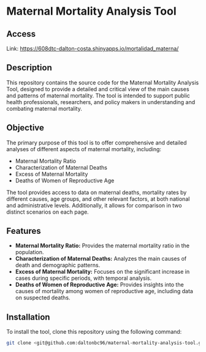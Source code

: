 # Maternal Mortality Analysis Tool

## Access
Link: https://608dtc-dalton-costa.shinyapps.io/mortalidad_materna/

## Description
This repository contains the source code for the Maternal Mortality Analysis Tool, designed to provide a detailed and critical view of the main causes and patterns of maternal mortality. The tool is intended to support public health professionals, researchers, and policy makers in understanding and combating maternal mortality.

## Objective
The primary purpose of this tool is to offer comprehensive and detailed analyses of different aspects of maternal mortality, including:
- Maternal Mortality Ratio
- Characterization of Maternal Deaths
- Excess of Maternal Mortality
- Deaths of Women of Reproductive Age

The tool provides access to data on maternal deaths, mortality rates by different causes, age groups, and other relevant factors, at both national and administrative levels. Additionally, it allows for comparison in two distinct scenarios on each page.

## Features
- **Maternal Mortality Ratio:** Provides the maternal mortality ratio in the population.
- **Characterization of Maternal Deaths:** Analyzes the main causes of death and demographic patterns.
- **Excess of Maternal Mortality:** Focuses on the significant increase in cases during specific periods, with temporal analysis.
- **Deaths of Women of Reproductive Age:** Provides insights into the causes of mortality among women of reproductive age, including data on suspected deaths.

## Installation
To install the tool, clone this repository using the following command:

```bash
git clone <git@github.com:daltonbc96/maternal-mortality-analysis-tool.git>
